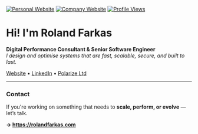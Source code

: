 <a href="https://rolandfarkas.com"><img alt="Personal Website" src="https://img.shields.io/website?down_message=Offline&label=rolandfarkas.com&style=flat-square&up_message=Online&url=https%3A%2F%2Frolandfarkas.com"></a>
<a href="https://polarize.ltd"><img alt="Company Website" src="https://img.shields.io/website?down_message=Offline&label=polarize.ltd&style=flat-square&up_message=Online&url=https%3A%2F%2Fpolarize.ltd"></a>
<a href="https://github.com/rolandfarkasCOM"><img alt="Profile Views" src="https://komarev.com/ghpvc/?username=rolandfarkasCOM&style=flat-square"></a>

# Hi! I'm Roland Farkas  
**Digital Performance Consultant & Senior Software Engineer**  
*I design and optimise systems that are fast, scalable, secure, and built to last.*

[Website](https://rolandfarkas.com) • [LinkedIn](https://linkedin.com/in/rolandfarkas) • [Polarize Ltd](https://polarize.ltd)

---

### Contact

If you're working on something that needs to **scale, perform, or evolve** — let’s talk.

**→ https://rolandfarkas.com**

<!--<img src="https://cardpress.us/card?username=rolandfarkas&avatar=false" width="500" height="273" alt="WordPress.org profile card courtesy of CardPress">-->

<!--
rolandfarkasCOM/rolandfarkasCOM is a ✨ special ✨ repository because its `README.md` (this file) appears on your GitHub profile.
You can click the Preview link to take a look at your changes.
--->
